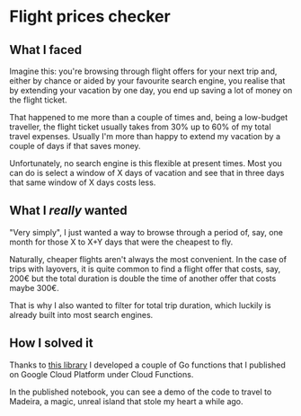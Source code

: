 # Flight prices checker

## What I faced
Imagine this: you're browsing through flight offers for your next trip and, either by chance or aided by your favourite search engine, you realise that by extending your vacation by one day, you end up saving a lot of money on the flight ticket.

That happened to me more than a couple of times and, being a low-budget traveller, the flight ticket usually takes from 30% up to 60% of my total travel expenses. Usually I'm more than happy to extend my vacation by a couple of days if that saves money.

Unfortunately, no search engine is this flexible at present times. Most you can do is select a window of X days of vacation and see that in three days that same window of X days costs less.

## What I *really* wanted
"Very simply", I just wanted a way to browse through a period of, say, one month for those X to X+Y days that were the cheapest to fly.

Naturally, cheaper flights aren't always the most convenient. In the case of trips with layovers, it is quite common to find a flight offer that costs, say, 200€ but the total duration is double the time of another offer that costs maybe 300€.

That is why I also wanted to filter for total trip duration, which luckily is already built into most search engines.

## How I solved it
Thanks to [this library](https://github.com/krisukox/google-flights-api) I developed a couple of Go functions that I published on Google Cloud Platform under Cloud Functions.

In the published notebook, you can see a demo of the code to travel to Madeira, a magic, unreal island that stole my heart a while ago.